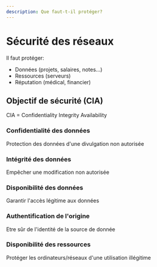 ```yaml
---
description: Que faut-t-il protéger?
---
```


# Sécurité des réseaux

Il faut protéger:

* Données \(projets, salaires, notes...\)
* Ressources \(serveurs\)
* Réputation \(médical, financier\)

## Objectif de sécurité \(CIA\)

CIA = Confidentiality Integrity Availability

### Confidentialité des données

Protection des données d'une divulgation non autorisée

### Intégrité des données

Empêcher une modification non autorisée

### Disponibilité des données

Garantir l'accès légitime aux données

### Authentification de l'origine

Etre sûr de l'identité de la source de donnée

### Disponibilité des ressources

Protéger les ordinateurs/réseaux d'une utilisation illégitime



